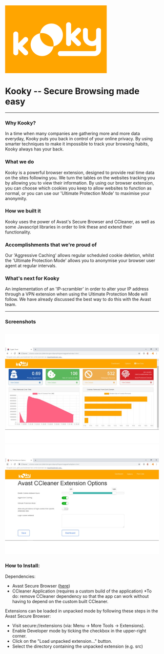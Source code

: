 ![Logo](/docs/logo.png)
# Kooky -- Secure Browsing made easy
------------------

### Why Kooky?
In a time when many companies are gathering more and more data everyday, Kooky puts you back in control of your online privacy. By using smarter techniques to make it impossible to track your browsing habits, Kooky always has your back.

### What we do
Kooky is a powerful browser extension, designed to provide real time data on the sites following you. We turn the tables on the websites tracking you by allowing you to view their information. By using our browser extension, you can choose which cookies you keep to allow websites to function as normal, or you can use our 'Ultimate Protection Mode' to maximise your anonymity.

### How we built it
Kooky uses the power of Avast's Secure Browser and CCleaner, as well as some Javascript libraries in order to link these and extend their functionality.

### Accomplishments that we're proud of
Our 'Aggressive Caching' allows regular scheduled cookie deletion, whilst the 'Ultimate Protection Mode' allows you to anonymise your browser user agent at regular intervals.

### What's next for Kooky 

An implementation of an 'IP-scrambler' in order to alter your IP address through a VPN extension when using the Ultimate Protection Mode will follow. We have already discussed the best way to do this with the Avast team.

---------------

### Screenshots
![Dashboard](/docs/dashboard.jpg)
![Options Page](/docs/options_page.jpg)
--------------------------
### How to Install:
Dependencies: 
- Avast Secure Browser ([here](https://dev-download.avastbrowser.com/ccleaner/avast_secure_browser_setup.exe))
- CCleaner Application (requires a custom build of the application) *To do: remove CCleaner dependency so that the app can work without having to depend on the custom built CCleaner.

Extensions can be loaded in unpacked mode by following these steps in the Avast Secure Browser:
- Visit secure://extensions (via: Menu -> More Tools -> Extensions).
- Enable Developer mode by ticking the checkbox in the upper-right corner.
- Click on the "Load unpacked extension..." button.
- Select the directory containing the unpacked extension (e.g. src)

